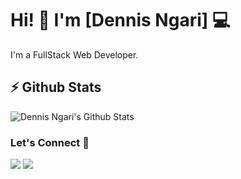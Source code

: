 


# Hi! 👋 I'm [Dennis Ngari] 💻

I'm a FullStack Web Developer.

## ⚡ Github Stats

![Dennis Ngari's Github Stats](https://github-readme-stats.vercel.app/api?username=dennisNgari&theme=dark)

### Let's Connect 🔗

[![](https://img.shields.io/badge/linkedin-%230077B5.svg?&style=for-the-badge&logo=linkedin&logoColor=white0e76a8)](https://www.linkedin.com/in/dennis-ngari-64b1961b0/)
[![](https://img.shields.io/badge/twitter-%230077B5.svg?&style=for-the-badge&logo=twitter&logoColor=white&color=00acee)](https://twitter.com/_denrax) 

<!-- BLOG-POST-LIST:END -->


